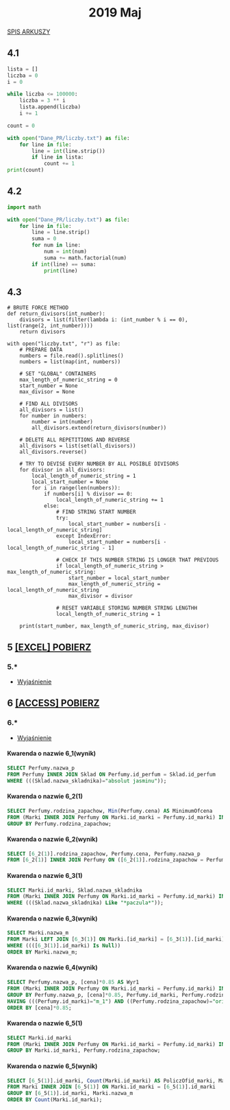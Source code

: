 <h1 align="center">2019 Maj</h1>
 
[SPIS ARKUSZY](https://github.com/wernexnrs123/MATURA-INFORMATYKA/blob/master/dzialy/zadania_arkusze.md)

## 4.1

```py
lista = []
liczba = 0
i = 0

while liczba <= 100000:
    liczba = 3 ** i
    lista.append(liczba)
    i += 1

count = 0

with open("Dane_PR/liczby.txt") as file:
    for line in file:
        line = int(line.strip())
        if line in lista:
            count += 1
print(count)


```

## 4.2

```py
import math

with open("Dane_PR/liczby.txt") as file:
    for line in file:
        line = line.strip()
        suma = 0
        for num in line:
            num = int(num)
            suma += math.factorial(num)
        if int(line) == suma:
            print(line)


```

## 4.3

```PY
# BRUTE FORCE METHOD
def return_divisors(int_number):
    divisors = list(filter(lambda i: (int_number % i == 0), list(range(2, int_number))))
    return divisors

with open("liczby.txt", "r") as file:
    # PREPARE DATA
    numbers = file.read().splitlines()
    numbers = list(map(int, numbers))

    # SET "GLOBAL" CONTAINERS
    max_length_of_numeric_string = 0
    start_number = None
    max_divisor = None

    # FIND ALL DIVISORS
    all_divisors = list()
    for number in numbers:
        number = int(number)
        all_divisors.extend(return_divisors(number))

    # DELETE ALL REPETITIONS AND REVERSE
    all_divisors = list(set(all_divisors))
    all_divisors.reverse()

    # TRY TO DEVISE EVERY NUMBER BY ALL POSIBLE DIVISORS
    for divisor in all_divisors:
        local_length_of_numeric_string = 1
        local_start_number = None
        for i in range(len(numbers)):
            if numbers[i] % divisor == 0:
                local_length_of_numeric_string += 1
            else:
                # FIND STRING START NUMBER
                try:
                    local_start_number = numbers[i - local_length_of_numeric_string]
                except IndexError:
                    local_start_number = numbers[i - local_length_of_numeric_string - 1]

                # CHECK IF THIS NUMBER STRING IS LONGER THAT PREVIOUS
                if local_length_of_numeric_string > max_length_of_numeric_string:
                    start_number = local_start_number
                    max_length_of_numeric_string = local_length_of_numeric_string
                    max_divisor = divisor

                # RESET VARIABLE STORING NUMBER STRING LENGTHH
                local_length_of_numeric_string = 1

    print(start_number, max_length_of_numeric_string, max_divisor)
```

## 5 [[EXCEL] POBIERZ](https://github.com/wernexnrs/MATURA-INFORMATYKA/blob/master/dzialy/zadania_arkusze/2019_maj/zadanko.xlsx?raw=true)

### 5.*
- [Wyjaśnienie](https://www.youtube.com/watch?v=GVuGcqjkubc&ab_channel=KonradBuzak)

## 6 [[ACCESS] POBIERZ](https://github.com/wernexnrs/MATURA-INFORMATYKA/blob/master/dzialy/zadania_arkusze/2019_maj/perfumydlawas.accdb?raw=true)

### 6.*
- [Wyjaśnienie](https://www.youtube.com/watch?v=m1GHqhcnO_g)

#### Kwarenda o nazwie 6_1(wynik)
```sql
SELECT Perfumy.nazwa_p
FROM Perfumy INNER JOIN Sklad ON Perfumy.id_perfum = Sklad.id_perfum
WHERE (((Sklad.nazwa_skladnika)="absolut jasminu"));
```

#### Kwarenda o nazwie 6_2(1)
```sql
SELECT Perfumy.rodzina_zapachow, Min(Perfumy.cena) AS MinimumOfcena
FROM (Marki INNER JOIN Perfumy ON Marki.id_marki = Perfumy.id_marki) INNER JOIN Sklad ON Perfumy.id_perfum = Sklad.id_perfum
GROUP BY Perfumy.rodzina_zapachow;
```

#### Kwarenda o nazwie 6_2(wynik)
```sql
SELECT [6_2(1)].rodzina_zapachow, Perfumy.cena, Perfumy.nazwa_p
FROM [6_2(1)] INNER JOIN Perfumy ON ([6_2(1)].rodzina_zapachow = Perfumy.rodzina_zapachow) AND ([6_2(1)].MinimumOfcena = Perfumy.cena);
```

#### Kwarenda o nazwie 6_3(1)
```sql
SELECT Marki.id_marki, Sklad.nazwa_skladnika
FROM (Marki INNER JOIN Perfumy ON Marki.id_marki = Perfumy.id_marki) INNER JOIN Sklad ON Perfumy.id_perfum = Sklad.id_perfum
WHERE (((Sklad.nazwa_skladnika) Like "*paczula*"));
```

#### Kwarenda o nazwie 6_3(wynik)
```sql
SELECT Marki.nazwa_m
FROM Marki LEFT JOIN [6_3(1)] ON Marki.[id_marki] = [6_3(1)].[id_marki]
WHERE ((([6_3(1)].id_marki) Is Null))
ORDER BY Marki.nazwa_m;
```

#### Kwarenda o nazwie 6_4(wynik)
```sql
SELECT Perfumy.nazwa_p, [cena]*0.85 AS Wyr1
FROM (Marki INNER JOIN Perfumy ON Marki.id_marki = Perfumy.id_marki) INNER JOIN Sklad ON Perfumy.id_perfum = Sklad.id_perfum
GROUP BY Perfumy.nazwa_p, [cena]*0.85, Perfumy.id_marki, Perfumy.rodzina_zapachow
HAVING (((Perfumy.id_marki)="m_1") AND ((Perfumy.rodzina_zapachow)="orientalno-drzewna"))
ORDER BY [cena]*0.85;
```


#### Kwarenda o nazwie 6_5(1)
```sql
SELECT Marki.id_marki
FROM (Marki INNER JOIN Perfumy ON Marki.id_marki = Perfumy.id_marki) INNER JOIN Sklad ON Perfumy.id_perfum = Sklad.id_perfum
GROUP BY Marki.id_marki, Perfumy.rodzina_zapachow;
```

#### Kwarenda o nazwie 6_5(wynik)
```sql
SELECT [6_5(1)].id_marki, Count(Marki.id_marki) AS PoliczOfid_marki, Marki.nazwa_m
FROM Marki INNER JOIN [6_5(1)] ON Marki.id_marki = [6_5(1)].id_marki
GROUP BY [6_5(1)].id_marki, Marki.nazwa_m
ORDER BY Count(Marki.id_marki);
```
